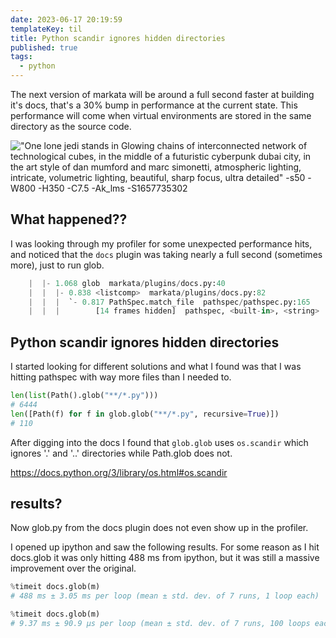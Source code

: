 ```yaml
---
date: 2023-06-17 20:19:59
templateKey: til
title: Python scandir ignores hidden directories
published: true
tags:
  - python
---
```


The next version of markata will be around a full second faster at building
it's docs, that's a 30% bump in performance at the current state. This
performance will come when virtual environments are stored in the same
directory as the source code.

!["One lone jedi stands in Glowing chains of interconnected network of technological cubes, in the middle of a futuristic cyberpunk dubai city, in the art style of dan mumford and marc simonetti, atmospheric lighting, intricate, volumetric lighting, beautiful, sharp focus, ultra detailed" -s50 -W800 -H350 -C7.5 -Ak_lms -S1657735302](https://stable-diffusion.waylonwalker.com/000300.1657735302.webp)

## What happened??

I was looking through my profiler for some unexpected performance hits, and
noticed that the `docs` plugin was taking nearly a full second (sometimes
more), just to run glob.

```python
    |  |- 1.068 glob  markata/plugins/docs.py:40
    |  |  |- 0.838 <listcomp>  markata/plugins/docs.py:82
    |  |  |  `- 0.817 PathSpec.match_file  pathspec/pathspec.py:165
    |  |  |        [14 frames hidden]  pathspec, <built-in>, <string>
```

## Python scandir ignores hidden directories

I started looking for different solutions and what I found was that I was
hitting pathspec with way more files than I needed to.

```python
len(list(Path().glob("**/*.py")))
# 6444
len([Path(f) for f in glob.glob("**/*.py", recursive=True)])
# 110
```

After digging into the docs I found that `glob.glob` uses `os.scandir` which
ignores '.' and '..' directories while Path.glob does not.

https://docs.python.org/3/library/os.html#os.scandir

## results?

Now glob.py from the docs plugin does not even show up in the profiler.

I opened up ipython and saw the following results. For some reason as I hit
docs.glob it was only hitting 488 ms from ipython, but it was still a massive
improvement over the original.

```python
%timeit docs.glob(m)
# 488 ms ± 3.05 ms per loop (mean ± std. dev. of 7 runs, 1 loop each)

%timeit docs.glob(m)
# 9.37 ms ± 90.9 µs per loop (mean ± std. dev. of 7 runs, 100 loops each)
```
